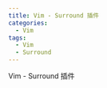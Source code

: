 ```yaml
---
title: Vim - Surround 插件
categories:
  - Vim
tags:
  - Vim
  - Surround
---
```


Vim - Surround 插件

<!--more-->


